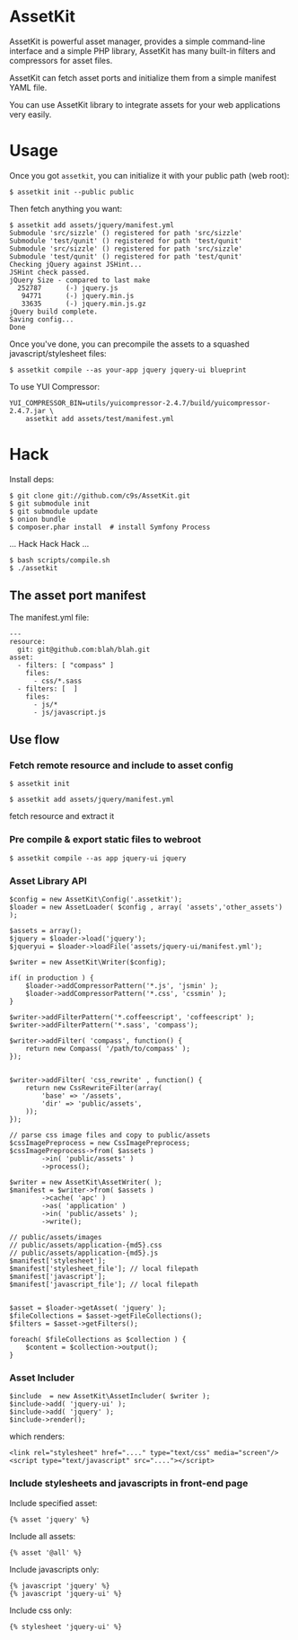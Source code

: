 AssetKit
============

AssetKit is powerful asset manager, provides a simple command-line interface
and a simple PHP library, AssetKit has many built-in filters and compressors for asset files.

AssetKit can fetch asset ports and initialize them from a simple manifest YAML file.

You can use AssetKit library to integrate assets for your web applications very easily.


Usage
=====

Once you got `assetkit`, you can initialize it with your public path (web root):

    $ assetkit init --public public

Then fetch anything you want:

    $ assetkit add assets/jquery/manifest.yml
    Submodule 'src/sizzle' () registered for path 'src/sizzle'
    Submodule 'test/qunit' () registered for path 'test/qunit'
    Submodule 'src/sizzle' () registered for path 'src/sizzle'
    Submodule 'test/qunit' () registered for path 'test/qunit'
    Checking jQuery against JSHint...
    JSHint check passed.
    jQuery Size - compared to last make
      252787      (-) jquery.js
       94771      (-) jquery.min.js
       33635      (-) jquery.min.js.gz
    jQuery build complete.
    Saving config...
    Done

Once you've done, you can precompile the assets to a squashed javascript/stylesheet files:

    $ assetkit compile --as your-app jquery jquery-ui blueprint

To use YUI Compressor:

    YUI_COMPRESSOR_BIN=utils/yuicompressor-2.4.7/build/yuicompressor-2.4.7.jar \
        assetkit add assets/test/manifest.yml

Hack
=======

Install deps:

    $ git clone git://github.com/c9s/AssetKit.git
    $ git submodule init
    $ git submodule update
    $ onion bundle
    $ composer.phar install  # install Symfony Process

... Hack Hack Hack ...

    $ bash scripts/compile.sh
    $ ./assetkit


## The asset port manifest

The manifest.yml file:

    ---
    resource:
      git: git@github.com:blah/blah.git
    asset:
      - filters: [ "compass" ]
        files:
          - css/*.sass
      - filters: [  ]
        files:
          - js/*
          - js/javascript.js


## Use flow

### Fetch remote resource and include to asset config

    $ assetkit init 

    $ assetkit add assets/jquery/manifest.yml

fetch resource and extract it

### Pre compile & export static files to webroot

    $ assetkit compile --as app jquery-ui jquery

### Asset Library API

    $config = new AssetKit\Config('.assetkit');
    $loader = new AssetLoader( $config , array( 'assets','other_assets')  );

    $assets = array();
    $jquery = $loader->load('jquery');
    $jqueryui = $loader->loadFile('assets/jquery-ui/manifest.yml');

    $writer = new AssetKit\Writer($config);

    if( in production ) {
        $loader->addCompressorPattern('*.js', 'jsmin' );
        $loader->addCompressorPattern('*.css', 'cssmin' );
    }

    $writer->addFilterPattern('*.coffeescript', 'coffeescript' );
    $writer->addFilterPattern('*.sass', 'compass');

    $writer->addFilter( 'compass', function() {
        return new Compass( '/path/to/compass' );
    });


    $writer->addFilter( 'css_rewrite' , function() {
        return new CssRewriteFilter(array( 
            'base' => '/assets',
            'dir' => 'public/assets',
        ));
    });

    // parse css image files and copy to public/assets
    $cssImagePreprocess = new CssImagePreprocess;
    $cssImagePreprocess->from( $assets )
            ->in( 'public/assets' )
            ->process();

    $writer = new AssetKit\AssetWriter( );
    $manifest = $writer->from( $assets )
            ->cache( 'apc' )
            ->as( 'application' )
            ->in( 'public/assets' );
            ->write();

    // public/assets/images
    // public/assets/application-{md5}.css
    // public/assets/application-{md5}.js
    $manifest['stylesheet'];
    $manifest['stylesheet_file']; // local filepath
    $manifest['javascript'];
    $manifest['javascript_file']; // local filepath


    $asset = $loader->getAsset( 'jquery' );
    $fileCollections = $asset->getFileCollections();
    $filters = $asset->getFilters();

    foreach( $fileCollections as $collection ) {
        $content = $collection->output();
    }

### Asset Includer

    $include  = new AssetKit\AssetIncluder( $writer );
    $include->add( 'jquery-ui' );
    $include->add( 'jquery' );
    $include->render();

which renders:

    <link rel="stylesheet" href="...." type="text/css" media="screen"/>
    <script type="text/javascript" src="...."></script>

### Include stylesheets and javascripts in front-end page

Include specified asset:

    {% asset 'jquery' %}

Include all assets:

    {% asset '@all' %}

Include javascripts only:

    {% javascript 'jquery' %}
    {% javascript 'jquery-ui' %}

Include css only:

    {% stylesheet 'jquery-ui' %}
